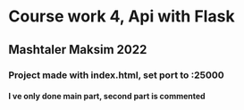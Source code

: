 # Course work 4, Api with Flask
## Mashtaler Maksim 2022

### Project made with index.html, set port to :25000


#### I ve only done main part, second part is commented